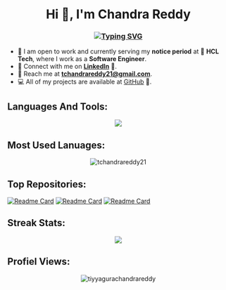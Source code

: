 <h1 align="center">Hi 👋, I'm Chandra Reddy</h1>
<h3 align="center">
  <a href="https://git.io/typing-svg"><img src="https://readme-typing-svg.demolab.com?font=JetBrains+Mono&duration=1100&pause=100&color=80FFDB&background=14213D00&center=true&vCenter=true&width=435&lines=Software+Engineer;Python;Machine+Learning;Deep+Learning;Natural+Language+Processing;Generative+AI" alt="Typing SVG" /></a>
</h3>



- 🚀 I am open to work and currently serving my **notice period** at 💼 **HCL Tech**, where I work as a **Software Engineer**.
- 🔗 Connect with me on **[LinkedIn](https://www.linkedin.com/in/tchandrareddy21)** 🤝.
- 📧 Reach me at **tchandrareddy21@gmail.com**.
- 💻 All of my projects are available at [GitHub](https://github.com/tchandrareddy21?tab=repositories) 🚀.

## Languages And Tools:
<p align="center">
  <a href="https://github.com/tchandrareddy21">
    <img src="https://skillicons.dev/icons?i=py,mysql,sklearn,pytorch,tensorflow,aws,docker,fastapi,flask,git,github,githubactions,mongodb,heroku,postman,pycharm,anaconda,figma&perline=9" />
  </a>
</p>

## Most Used Lanuages:
<p align="center">
  <img align="center" src="https://github-readme-stats.vercel.app/api/top-langs/?username=tchandrareddy21&size_weight=0.5&count_weight=0.5&langs_count=8&hide_progress=true&theme=dark" alt="tchandrareddy21" />
</p>

## Top Repositories:
[![Readme Card](https://github-readme-stats.vercel.app/api/pin/?username=tchandrareddy21&repo=sensor-fault-detection&theme=dark)]([https://github.com/tchandrareddy21/github-readme-stats](https://github.com/tchandrareddy21/sensor-fault-detection?tab=readme-ov-file#sensor-fault-detection))
[![Readme Card](https://github-readme-stats.vercel.app/api/pin/?username=tchandrareddy21&repo=logs-classification&theme=dark)]([https://github.com/tchandrareddy21/github-readme-stats](https://github.com/tchandrareddy21/sensor-fault-detection?tab=readme-ov-file#sensor-fault-detection))
[![Readme Card](https://github-readme-stats.vercel.app/api/pin/?username=tchandrareddy21&repo=financial-product-complaint&theme=dark)]([https://github.com/tchandrareddy21/github-readme-stats](https://github.com/tchandrareddy21/financial-product-complaint?tab=readme-ov-file#financial-product-complaint))

<!--
## My Status:
[![Anurag's GitHub stats](https://github-readme-stats.vercel.app/api?username=tchandrareddy21&theme=dark)](https://github.com/tchandrareddy21/github-readme-stats)
-->

## Streak Stats:
<p align="center">
  <a href="https://github.com/tchandrareddy21">
    <img src="https://streak-stats.demolab.com?user=tchandrareddy21&theme=dark&date_format=j%20M%5B%20Y%5D&mode=weekly" />
  </a>
</p>

## Profiel Views:
<p align="center"> 
  <img src="https://komarev.com/ghpvc/?username=tiyyagurachandrareddy&label=Profile%20views&color=0e75b6&style=flat" alt="tiyyagurachandrareddy" /> 
</p>

